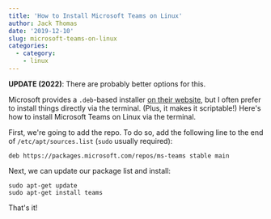 ```yaml
---
title: 'How to Install Microsoft Teams on Linux'
author: Jack Thomas
date: '2019-12-10'
slug: microsoft-teams-on-linux
categories:
  - category:
    - linux
---
```


**UPDATE (2022)**: There are probably better options for this.

Microsoft provides a ``.deb``-based installer [on their website](https://www.microsoft.com/en-us/microsoft-365/microsoft-teams/download-app), but I often prefer to install things directly via the terminal. (Plus, it makes it scriptable!) Here's how to install Microsoft Teams on Linux via the terminal.

First, we're going to add the repo. To do so, add the following line to the end of ``/etc/apt/sources.list`` (``sudo`` usually required):

```shell
deb https://packages.microsoft.com/repos/ms-teams stable main
```

Next, we can update our package list and install:

```shell
sudo apt-get update
sudo apt-get install teams
```

That's it!
